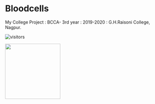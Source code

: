 # Bloodcells
My College Project : BCCA- 3rd year : 2019-2020 : G.H.Raisoni College, Nagpur. 

![visitors](https://visitor-badge.glitch.me/badge?page_id=page.id)

<img height="180em" src="https://github-readme-stats.vercel.app/api?username=sagar-choudhari&show_icons=true&hide_border=true&&count_private=true&include_all_commits=true" />
